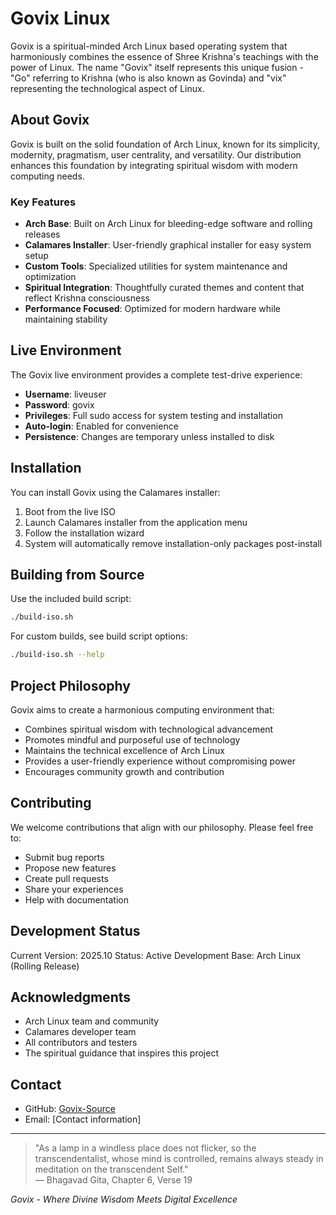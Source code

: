 # Govix Linux

Govix is a spiritual-minded Arch Linux based operating system that harmoniously combines the essence of Shree Krishna's teachings with the power of Linux. The name "Govix" itself represents this unique fusion - "Go" referring to Krishna (who is also known as Govinda) and "vix" representing the technological aspect of Linux.

## About Govix

Govix is built on the solid foundation of Arch Linux, known for its simplicity, modernity, pragmatism, user centrality, and versatility. Our distribution enhances this foundation by integrating spiritual wisdom with modern computing needs.

### Key Features

- **Arch Base**: Built on Arch Linux for bleeding-edge software and rolling releases
- **Calamares Installer**: User-friendly graphical installer for easy system setup
- **Custom Tools**: Specialized utilities for system maintenance and optimization
- **Spiritual Integration**: Thoughtfully curated themes and content that reflect Krishna consciousness
- **Performance Focused**: Optimized for modern hardware while maintaining stability

## Live Environment

The Govix live environment provides a complete test-drive experience:

- **Username**: liveuser
- **Password**: govix
- **Privileges**: Full sudo access for system testing and installation
- **Auto-login**: Enabled for convenience
- **Persistence**: Changes are temporary unless installed to disk

## Installation

You can install Govix using the Calamares installer:

1. Boot from the live ISO
2. Launch Calamares installer from the application menu
3. Follow the installation wizard
4. System will automatically remove installation-only packages post-install

## Building from Source

Use the included build script:

```bash
./build-iso.sh
```

For custom builds, see build script options:
```bash
./build-iso.sh --help
```

## Project Philosophy

Govix aims to create a harmonious computing environment that:

- Combines spiritual wisdom with technological advancement
- Promotes mindful and purposeful use of technology
- Maintains the technical excellence of Arch Linux
- Provides a user-friendly experience without compromising power
- Encourages community growth and contribution

## Contributing

We welcome contributions that align with our philosophy. Please feel free to:

- Submit bug reports
- Propose new features
- Create pull requests
- Share your experiences
- Help with documentation

## Development Status

Current Version: 2025.10
Status: Active Development
Base: Arch Linux (Rolling Release)

## Acknowledgments

- Arch Linux team and community
- Calamares developer team
- All contributors and testers
- The spiritual guidance that inspires this project

## Contact

- GitHub: [Govix-Source](https://github.com/Kingcat5503/Govix-Source)
- Email: [Contact information]

---

> "As a lamp in a windless place does not flicker, so the transcendentalist, whose mind is controlled, remains always steady in meditation on the transcendent Self."  
> — Bhagavad Gita, Chapter 6, Verse 19

*Govix - Where Divine Wisdom Meets Digital Excellence*
